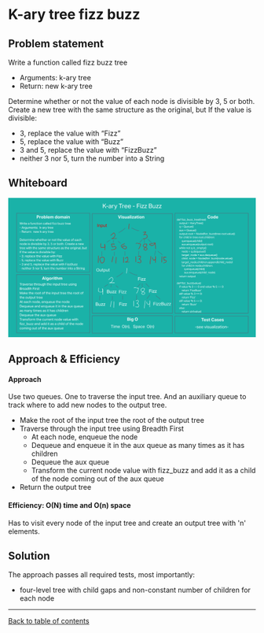 # K-ary tree fizz buzz

## Problem statement

Write a function called fizz buzz tree
- Arguments: k-ary tree
- Return: new k-ary tree

Determine whether or not the value of each node is divisible by 3, 5 or both. Create a new tree with the same structure as the original, but If the value is divisible:

- 3, replace the value with “Fizz”
- 5, replace the value with “Buzz”
- 3 and 5, replace the value with “FizzBuzz”
- neither 3 nor 5, turn the number into a String

## Whiteboard
![Whiteboard solution](k-aryTree.png)

## Approach & Efficiency
#### Approach
Use two queues.  One to traverse the input tree.  And an auxiliary queue to track where to add new nodes to the output tree.

- Make the root of the input tree the root of the output tree
- Traverse through the input tree using Breadth First
  - At each node, enqueue the node
  - Dequeue and enqueue it in the aux queue as many times as it has children
  - Dequeue the aux queue
  - Transform the current node value with fizz_buzz and add it as a child of the node coming out of the aux queue
- Return the output tree

#### Efficiency: O(N) time and O(n) space

Has to visit every node of the input tree and create an output tree with 'n' elements.

## Solution
The approach passes all required tests, most importantly:
- four-level tree with child gaps and non-constant number of children for each node

---

[Back to table of contents](../../README.md)
